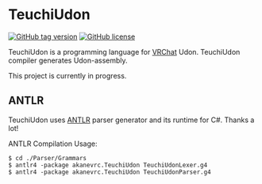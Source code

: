 # TeuchiUdon

[![GitHub tag version](https://img.shields.io/github/v/tag/akanevrc/TeuchiUdon)]()
[![GitHub license](https://img.shields.io/github/license/akanevrc/TeuchiUdon)](LICENSE)

TeuchiUdon is a programming language for [VRChat](https://hello.vrchat.com/) Udon.
TeuchiUdon compiler generates Udon-assembly.

This project is currently in progress.

## ANTLR

TeuchiUdon uses [ANTLR](https://www.antlr.org/) parser generator and its runtime for C#.
Thanks a lot!

ANTLR Compilation Usage:

```console
$ cd ./Parser/Grammars
$ antlr4 -package akanevrc.TeuchiUdon TeuchiUdonLexer.g4
$ antlr4 -package akanevrc.TeuchiUdon TeuchiUdonParser.g4
```
